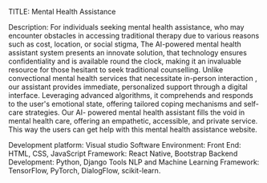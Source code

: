TITLE: Mental Health Assistance

Description: For individuals seeking mental health assistance, who may encounter obstacles in accessing traditional therapy due to various reasons such as cost, location, or social stigma,
The AI-powered mental health assistant system presents an innovate solution, that technology ensures confidentiality and is available round the clock, making it an invaluable resource for those
hesitant to seek traditional counselling. Unlike convectional mental health services that necessitate in-person interaction , our assistant provides immediate, personalized 
support through a digital interface. Leveraging advanced algorithms, it comprehends and responds to the user's emotional state, offering tailored coping mechanisms and self-care strategies.
Our AI- powered mental health assistant fills the void in mental health care, offering an empathetic, accessible, and private service. This way the users can get help with this mental health assistance website.

Development platform: Visual studio
Software Environment: 
Front End: HTML, CSS, JavaScript
Framework: React Native, Bootstrap 
Backend Development: Python, Django Tools 
NLP and Machine Learning 
Framework: TensorFlow, PyTorch, DialogFlow, scikit-learn.
